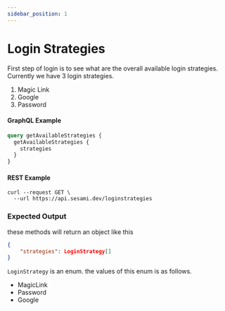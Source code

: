 ```yaml
---
sidebar_position: 1
---
```


# Login Strategies

First step of login is to see what are the overall available login strategies. Currently we have 3 login strategies.

1. Magic Link
2. Google
3. Password

#### GraphQL Example

```graphql
query getAvailableStrategies {
  getAvailableStrategies {
    strategies
  }
}
```

#### REST Example

```curl
curl --request GET \
  --url https://api.sesami.dev/loginstrategies
```

### Expected Output

these methods will return an object like this

```json
{
    "strategies": LoginStrategy[]
}
```

`LoginStrategy` is an enum. the values of this enum is as follows.

- MagicLink
- Password
- Google

